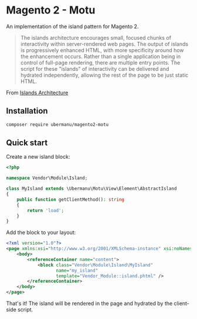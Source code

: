 # Magento 2 - Motu

An implementation of the island pattern for Magento 2.

> The islands architecture encourages small, focused chunks of interactivity within server-rendered web pages. The output of islands is progressively enhanced HTML, with more specificity around how the enhancement occurs. Rather than a single application being in control of full-page rendering, there are multiple entry points. The script for these "islands" of interactivity can be delivered and hydrated independently, allowing the rest of the page to be just static HTML.

From [Islands Architecture](https://www.patterns.dev/posts/islands-architecture/)

## Installation

```bash
composer require ubermanu/magento2-motu
```

## Quick start

Create a new island block:

```php
<?php

namespace Vendor\Module\Island;

class MyIsland extends \Ubermanu\Motu\View\Element\AbstractIsland
{
    public function getClientMethod(): string
    {
        return 'load';
    }
}
```

Add the block to your layout:

```xml
<?xml version="1.0"?>
<page xmlns:xsi="http://www.w3.org/2001/XMLSchema-instance" xsi:noNamespaceSchemaLocation="urn:magento:framework:View/Layout/etc/page_configuration.xsd">
    <body>
        <referenceContainer name="content">
            <block class="Vendor\Module\Island\MyIsland"
                   name="my_island"
                   template="Vendor_Module::island.phtml" />
        </referenceContainer>
    </body>
</page>
```

That's it! The island will be rendered in the page and hydrated by the client-side script.
